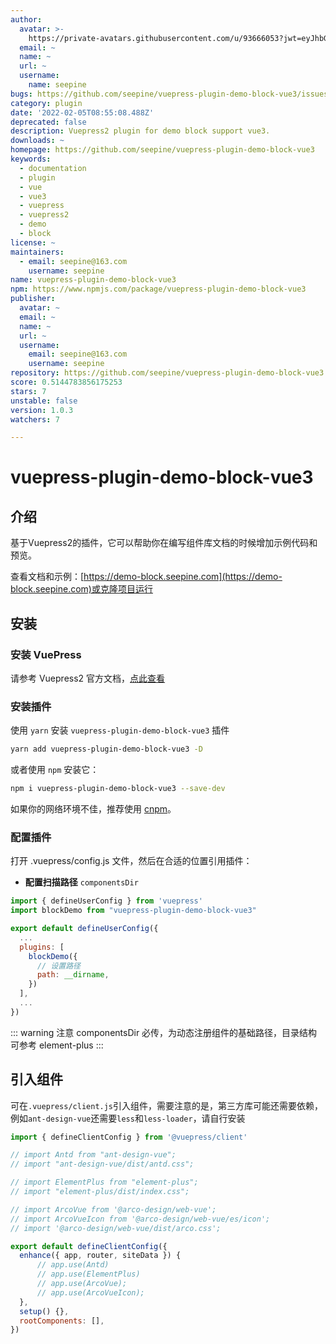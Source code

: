 ```yaml
---
author:
  avatar: >-
    https://private-avatars.githubusercontent.com/u/93666053?jwt=eyJhbGciOiJIUzI1NiIsInR5cCI6IkpXVCJ9.eyJpc3MiOiJnaXRodWIuY29tIiwiYXVkIjoicmF3LmdpdGh1YnVzZXJjb250ZW50LmNvbSIsImtleSI6ImtleTEiLCJleHAiOjE3MzQ2NzM4NjAsIm5iZiI6MTczNDY3MjY2MCwicGF0aCI6Ii91LzkzNjY2MDUzIn0.oXpsHnqj9BpyuiKaMJOFpCo3Jp50ZdcCep5XnckQXkU&v=4
  email: ~
  name: ~
  url: ~
  username:
    name: seepine
bugs: https://github.com/seepine/vuepress-plugin-demo-block-vue3/issues
category: plugin
date: '2022-02-05T08:55:08.488Z'
deprecated: false
description: Vuepress2 plugin for demo block support vue3.
downloads: ~
homepage: https://github.com/seepine/vuepress-plugin-demo-block-vue3
keywords:
  - documentation
  - plugin
  - vue
  - vue3
  - vuepress
  - vuepress2
  - demo
  - block
license: ~
maintainers:
  - email: seepine@163.com
    username: seepine
name: vuepress-plugin-demo-block-vue3
npm: https://www.npmjs.com/package/vuepress-plugin-demo-block-vue3
publisher:
  avatar: ~
  email: ~
  name: ~
  url: ~
  username:
    email: seepine@163.com
    username: seepine
repository: https://github.com/seepine/vuepress-plugin-demo-block-vue3
score: 0.5144783856175253
stars: 7
unstable: false
version: 1.0.3
watchers: 7

---
```


# vuepress-plugin-demo-block-vue3
## 介绍
基于Vuepress2的插件，它可以帮助你在编写组件库文档的时候增加示例代码和预览。

查看文档和示例：[https://demo-block.seepine.com](https://demo-block.seepine.com)或克隆项目运行

## 安装

### 安装 VuePress

请参考 Vuepress2 官方文档，[点此查看](https://v2.vuepress.vuejs.org/zh/guide/getting-started.html)

### 安装插件

使用 `yarn` 安装 `vuepress-plugin-demo-block-vue3` 插件

```bash
yarn add vuepress-plugin-demo-block-vue3 -D
```

或者使用 `npm` 安装它：

```bash
npm i vuepress-plugin-demo-block-vue3 --save-dev
```

如果你的网络环境不佳，推荐使用 [cnpm](https://github.com/cnpm/cnpm)。

### 配置插件

打开 .vuepress/config.js 文件，然后在合适的位置引用插件：

- **配置扫描路径** `componentsDir`

```js
import { defineUserConfig } from 'vuepress'
import blockDemo from "vuepress-plugin-demo-block-vue3"

export default defineUserConfig({
  ...
  plugins: [
    blockDemo({
      // 设置路径
      path: __dirname,
    })
  ],
  ...
})
```
::: warning 注意
componentsDir 必传，为动态注册组件的基础路径，目录结构可参考 element-plus
:::

## 引入组件
可在`.vuepress/client.js`引入组件，需要注意的是，第三方库可能还需要依赖，例如`ant-design-vue`还需要`less`和`less-loader`，请自行安装

```js
import { defineClientConfig } from '@vuepress/client'

// import Antd from "ant-design-vue";
// import "ant-design-vue/dist/antd.css";

// import ElementPlus from "element-plus";
// import "element-plus/dist/index.css";

// import ArcoVue from '@arco-design/web-vue';
// import ArcoVueIcon from '@arco-design/web-vue/es/icon';
// import '@arco-design/web-vue/dist/arco.css';

export default defineClientConfig({
  enhance({ app, router, siteData }) {
      // app.use(Antd)
      // app.use(ElementPlus)
      // app.use(ArcoVue);
      // app.use(ArcoVueIcon);
  },
  setup() {},
  rootComponents: [],
})
```
